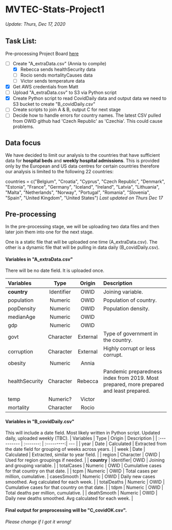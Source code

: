 # MVTEC-Stats-Project1

###### Update: Thurs, Dec 17, 2020

## Task List:
Pre-processing Project Board [here](https://github.com/arixha/MVTEC-Stats-Project1/projects/1)
- [ ] Create "A_extraData.csv" (Annia to compile)
    - [x] Rebecca sends healthSecurity data
    - [ ] Rocio sends mortalityCauses data
    - [ ] Victor sends temperature data
- [x] Get AWS credentials from Matt
- [ ] Upload "A_extraData.csv" to S3 via Python script
- [x] Create Python script to read CovidDaily data and output data we need to S3 bucket to create "B_covidDaily.csv"
- [ ] Create scripts to join A & B, output C for next stage
- [ ] Decide how to handle errors for country names. The latest CSV pulled from OWID github had 'Czech Republic' as 'Czechia'. This could cause problems.

## Data focus
We have decided to limit our analysis to the countries that have sufficient data for **hospital beds** and **weekly hospital admissions**. This is provided only by the European and US data centres for certain countries therefore our analysis is limited to the following 22 countries:

countries = c("Belgium", "Croatia", "Cyprus", "Czech Republic", "Denmark", "Estonia", "France", "Germany", "Iceland", "Ireland", "Latvia", "Lithuania", "Malta", "Netherlands", "Norway", "Portugal", "Romania", "Slovenia", "Spain", "United Kingdom", "United States") *Last updated on Thurs Dec 17*

## Pre-processing

In the pre-processing stage, we will be uploading two data files and then later join them into one for the next stage.

One is a static file that will be uploaded one time (A_extraData.csv). The other is a dynamic file that will be pulling in data daily (B_covidDaily.csv).

#### Variables in "A_extraData.csv"
There will be no date field. It is uploaded once.

| Variables     | Type      | Origin    | Description      |
| :------------ |:--------: |:--------: | :----- |
| **country**   | Identifier| OWID      | Joining variable. |
| population    | Numeric   | OWID      | Population of country. |
| popDensity    | Numeric   | OWID      | Population density. |
| medianAge     | Numeric   | OWID      | |
| gdp           | Numeric   | OWID      | |
| govt          | Character | External  | Type of government in the country. |
| corruption    | Character | External  | Highly corrupt or less corrupt. |
| obesity       | Numeric   | Annia     | |
| healthSecurity| Character | Rebecca   | Pandemic preparedness index from 2019. Most prepared, more prepared and least prepared. | 
|  temp         | Numeric?  | Victor    | |
| mortality     | Character | Rocio     | |
 

#### Variables in "B_covidDaily.csv"
This will include a date field. Most likely written in Python script. Updated daily, uploaded weekly (TBC).
| Variables   | Type      | Origin     | Description |
| :---------- | :-------: | :---------:| ---        |
| year        | Date      | Calculated | Extracted from the date field for grouping of weeks across years. |
| week        | Date      | Calculated | Extracted, similar to year field. |
| region      | Character | OWID       | Used for region groupings if needed. |
| **country** | Identifier| OWID       | Joining and grouping variable. |
| totalCases  | Numeric   | OWID       | Cumulative cases for that country on that date. |
| tcpm        | Numeric   | OWID       | Total cases per million, cumulative.
| casesSmooth | Numeric   | OWID       | Daily new cases smoothed. Avg calculated for each week. |
| totalDeaths | Numeric   | OWID       | Cumulative cases for that country on that date. |
| tdpm        | Numeric   | OWID       | Total deaths per million, cumulative. |
| deathSmooth | Numeric   | OWID       | Daily new deaths smoothed. Avg calculated for each week. |

#### Final output for preprocessing will be "C_covidOK.csv". 
*Please change if I got it wrong!*
